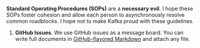 **Standard Operating Procedures (SOPs)** are a **necessary evil**. I hope these SOPs foster cohesion and allow each person to asynchronously resolve common roadblocks. I hope not to make Kafka proud with these guidelines.

1. **GitHub Issues**. We use GitHub issues as a message board. You can write full documents in [GitHub-flavored Markdown](https://guides.github.com/features/mastering-markdown/) and attach any file.
